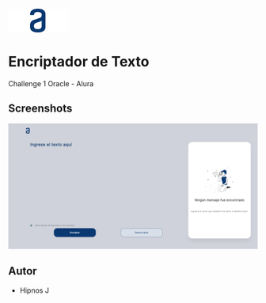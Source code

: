 
![Logo](./img/Logo.png) 

# Encriptador de Texto

Challenge 1 Oracle - Alura

## Screenshots

![App Screenshot](./img/Capturauno.png)

## Autor

- Hipnos J





